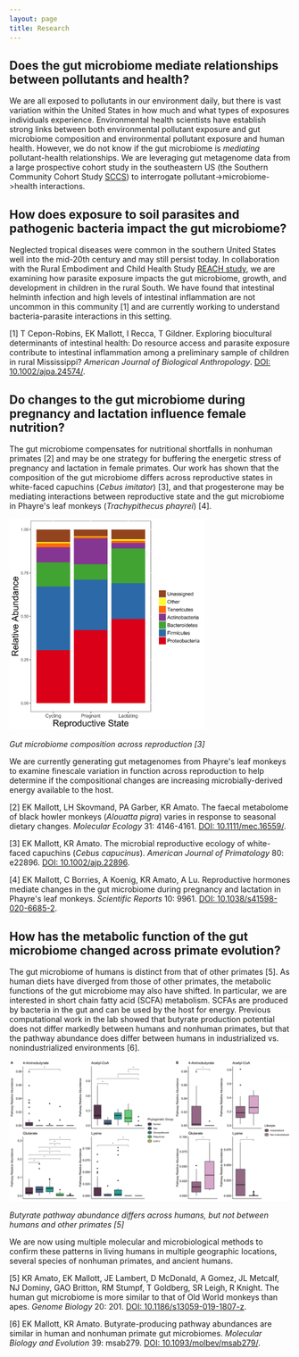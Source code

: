 ```yaml
---
layout: page
title: Research
---
```

## Does the gut microbiome mediate relationships between pollutants and health?
We are all exposed to pollutants in our environment daily, but there is vast variation within the United States in how much and what types of exposures individuals experience. Environmental health scientists have establish strong links between both environmental pollutant exposure and gut microbiome composition and environmental pollutant exposure and human health. However, we do not know if the gut microbiome is *mediating* pollutant-health relationships. We are leveraging gut metagenome data from a large prospective cohort study in the southeastern US (the Southern Community Cohort Study [SCCS](https://southerncommunitystudy.org)) to interrogate pollutant->microbiome->health interactions.

## How does exposure to soil parasites and pathogenic bacteria impact the gut microbiome?
Neglected tropical diseases were common in the southern United States well into the mid-20th century and may still persist today. In collaboration with the Rural Embodiment and Child Health Study [REACH study](https://reachresearch.org), we are examining how parasite exposure impacts the gut microbiome, growth, and development in children in the rural South. We have found that  intestinal helminth infection and high levels of intestinal inflammation are not uncommon in this community [1] and are currently working to understand bacteria-parasite interactions in this setting.

[1] T Cepon-Robins, EK Mallott, I Recca, T Gildner. Exploring biocultural determinants of intestinal health: Do resource access and parasite exposure contribute to intestinal inflammation among a preliminary sample of children in rural Mississippi? *American Journal of Biological Anthropology*. [DOI: 10.1002/ajpa.24574/](https://doi.org/10.1002/ajpa.24574).

## Do changes to the gut microbiome during pregnancy and lactation influence female nutrition?
The gut microbiome compensates for nutritional shortfalls in nonhuman primates [2] and may be one strategy for buffering the energetic stress of pregnancy and lactation in female primates. Our work has shown that the composition of the gut microbiome differs across reproductive states in white-faced capuchins (*Cebus imitator*) [3], and that progesterone may be mediating interactions between reproductive state and the gut microbiome in Phayre's leaf monkeys (*Trachypithecus phayrei*) [4].

<img src="/images/microbe_comp_repro_af_nochloro.jpg" alt="Stacked bar chart showing the differences in the relative abundance of phyla of bacteria between cycling, pregnant, and lactating females" width=350>

*Gut microbiome composition across reproduction [3]*

We are currently generating gut metagenomes from Phayre's leaf monkeys to examine finescale variation in function across reproduction to help determine if the compositional changes are increasing microbially-derived energy available to the host.

[2] EK Mallott, LH Skovmand, PA Garber, KR Amato. The faecal metabolome of black howler monkeys (*Alouatta pigra*) varies in response to seasonal dietary changes. *Molecular Ecology* 31: 4146-4161. [DOI: 10.1111/mec.16559/](https://doi.org/10.1111/mec.16559).

[3] EK Mallott, KR Amato. The microbial reproductive ecology of white-faced capuchins (*Cebus capucinus*). *American Journal of Primatology* 80: e22896. [DOI: 10.1002/ajp.22896](https://doi.org/10.1002/ajp.22896).

[4] EK Mallott, C Borries, A Koenig, KR Amato, A Lu. Reproductive hormones mediate changes in the gut microbiome during pregnancy and lactation in Phayre's leaf monkeys. *Scientific Reports* 10: 9961. [DOI: 10.1038/s41598-020-6685-2](https://doi.org/10.1038/s41598-020-6685-2).

## How has the metabolic function of the gut microbiome changed across primate evolution?
The gut microbiome of humans is distinct from that of other primates [5]. As human diets have diverged from those of other primates, the metabolic functions of the gut microbiome may also have shifted. In particular, we are interested in short chain fatty acid (SCFA) metabolism. SCFAs are produced by bacteria in the gut and can be used by the host for energy. Previous computational work in the lab showed that butyrate production potential does not differ markedly between humans and nonhuman primates, but that the pathway abundance does differ between humans in industrialized vs. nonindustrialized environments [6].  

<img src="/images/figure3.jpg" alt="Multiple box plots showing differences in butyrate pathway abundance across primates and within humans" width=600>

*Butyrate pathway abundance differs across humans, but not between humans and other primates [5]*

We are now using multiple molecular and microbiological methods to confirm these patterns in living humans in multiple geographic locations, several species of nonhuman primates, and ancient humans.

[5] KR Amato, EK Mallott, JE Lambert, D McDonald, A Gomez, JL Metcalf, NJ Dominy, GAO Britton, RM Stumpf, T Goldberg, SR Leigh, R Knight. The human gut microbiome is more similar to that of Old World monkeys than apes. *Genome Biology* 20: 201. [DOI: 10.1186/s13059-019-1807-z](https://doi.org/10.1186/s13059-019-1807-z).

[6] EK Mallott, KR Amato. Butyrate-producing pathway abundances are similar in human and nonhuman primate gut microbiomes. *Molecular Biology and Evolution* 39: msab279. [DOI: 10.1093/molbev/msab279/](https://doi.org/10.1093/molbev/msab279).
